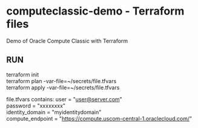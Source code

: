 # computeclassic-demo - Terraform files
Demo of Oracle Compute Classic with Terraform

## RUN
terraform init  
terraform plan -var-file=~/secrets/file.tfvars  
terraform apply -var-file=~/secrets/file.tfvars  

file.tfvars contains:
user = "user@server.com"  
password = "xxxxxxxx"  
identity_domain = "myidentitydomain"  
compute_endpoint = "https://compute.uscom-central-1.oraclecloud.com/"  
